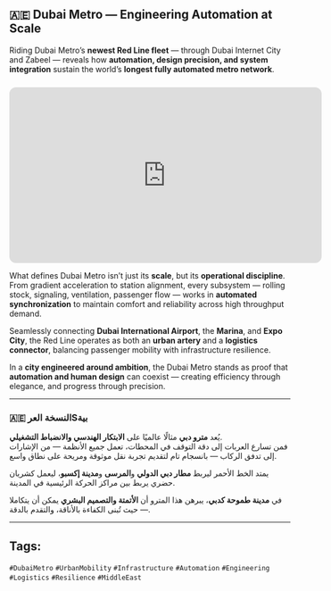 ## 🇦🇪 Dubai Metro — Engineering Automation at Scale  

Riding Dubai Metro’s **newest Red Line fleet** — through Dubai Internet City and Zabeel — reveals how **automation, design precision, and system integration** sustain the world’s **longest fully automated metro network**.  

<iframe  
  width="560"  
  height="315"  
  style="border-radius:12px; margin-top:10px; aspect-ratio:16/9;"  
  src="https://www.youtube.com/embed/iarM6tO4IKk"  
  frameborder="0"  
  allowfullscreen>  
</iframe>  

What defines Dubai Metro isn’t just its **scale**, but its **operational discipline**. From gradient acceleration to station alignment, every subsystem — rolling stock, signaling, ventilation, passenger flow — works in **automated synchronization** to maintain comfort and reliability across high throughput demand.  

Seamlessly connecting **Dubai International Airport**, the **Marina**, and **Expo City**, the Red Line operates as both an **urban artery** and a **logistics connector**, balancing passenger mobility with infrastructure resilience.  

In a **city engineered around ambition**, the Dubai Metro stands as proof that **automation and human design** can coexist — creating efficiency through elegance, and progress through precision.  

---

### 🇦🇪 النسخة العرSبية  

يُعد **مترو دبي** مثالًا عالميًا على **الابتكار الهندسي والانضباط التشغيلي**.  
فمن تسارع العربات إلى دقة التوقف في المحطات، تعمل جميع الأنظمة — من الإشارات إلى تدفق الركاب — بانسجام تام لتقديم تجربة نقل موثوقة ومريحة على نطاق واسع.  

يمتد الخط الأحمر ليربط **مطار دبي الدولي** و**المرسى** و**مدينة إكسبو**، ليعمل كشريان حضري يربط بين مراكز الحركة الرئيسية في المدينة.  

في **مدينة طموحة كدبي**، يبرهن هذا المترو أن **الأتمتة والتصميم البشري** يمكن أن يتكاملا — حيث تُبنى الكفاءة بالأناقة، والتقدم بالدقة.  

---

## **Tags:** 
`#DubaiMetro` `#UrbanMobility` `#Infrastructure` `#Automation` `#Engineering` `#Logistics` `#Resilience` `#MiddleEast`

